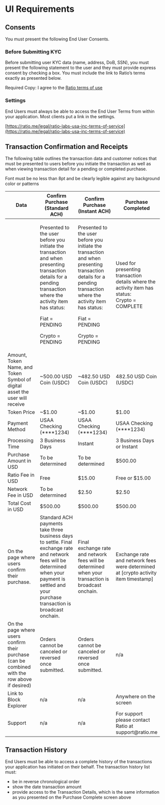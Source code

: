 # UI Requirements

## Consents

You must present the following End User Consents.

### Before Submitting KYC

Before submitting user KYC data (name, address, DoB, SSN), you must present the following statement to the user and they must provide express consent by checking a box. You must include the link to Ratio’s terms exactly as presented below.

Required Copy: I agree to the [Ratio terms of use](https://ratio.me/legal/ratio-labs-usa-inc-terms-of-service)

### Settings

End Users must always be able to access the End User Terms from within your application. Most clients put a link in the settings.

[https://ratio.me/legal/ratio-labs-usa-inc-terms-of-service](https://ratio.me/legal/ratio-labs-usa-inc-terms-of-service)

## Transaction Confirmation and Receipts

The following table outlines the transaction data and customer notices that must be presented to users before you initiate the transaction as well as when viewing transaction detail for a pending or completed purchase.

Font must be no less than 8pt and be clearly legible against any background color or patterns

<table data-full-width="true"><thead><tr><th width="169">Data</th><th width="293">Confirm Purchase (Standard ACH)</th><th width="287">Confirm Purchase (Instant ACH)</th><th>Purchase Completed</th></tr></thead><tbody><tr><td></td><td><p>Presented to the user before you initiate the transaction and when presenting transaction details for a pending transaction where the activity item has status:</p><p>Fiat = PENDING</p><p>Crypto = PENDING</p></td><td><p>Presented to the user before you initiate the transaction and when presenting transaction details for a pending transaction where the activity item has status:</p><p>Fiat = PENDING</p><p>Crypto = PENDING</p></td><td>Used for presenting transaction details where the activity item has status:<br>Crypto = COMPLETE</td></tr><tr><td>Amount, Token Name, and Token Symbol of digital asset the user will receive</td><td>~500.00 USD Coin (USDC)</td><td>~482.50 USD Coin (USDC)</td><td>482.50 USD Coin (USDC)</td></tr><tr><td>Token Price</td><td>~$1.00</td><td>~$1.00</td><td>$1.00</td></tr><tr><td>Payment Method</td><td>USAA Checking (****1234)</td><td>USAA Checking (****1234)</td><td>USAA Checking (****1234)</td></tr><tr><td>Processing Time</td><td>3 Business Days</td><td>Instant</td><td>3 Business Days or Instant</td></tr><tr><td>Purchase Amount in USD</td><td>To be determined</td><td>To be determined</td><td>$500.00</td></tr><tr><td>Ratio Fee in USD</td><td>Free</td><td>$15.00</td><td>Free or $15.00</td></tr><tr><td>Network Fee in USD</td><td>To be determined</td><td>$2.50</td><td>$2.50</td></tr><tr><td>Total Cost in USD</td><td>$500.00</td><td>$500.00</td><td>$500.00</td></tr><tr><td>On the page where users confirm their purchase.</td><td>Standard ACH payments take three business days to settle. Final exchange rate and network fees will be determined when your payment is settled and your purchase transaction is broadcast onchain.</td><td>Final exchange rate and network fees will be determined when your transaction is broadcast onchain.</td><td>Exchange rate and network fees were determined at [crypto activity item timestamp]</td></tr><tr><td>On the page where users confirm their purchase (can be combined with the row above if desired)</td><td>Orders cannot be canceled or reversed once submitted.</td><td>Orders cannot be canceled or reversed once submitted.</td><td>n/a</td></tr><tr><td>Link to Block Explorer</td><td>n/a</td><td>n/a</td><td>Anywhere on the screen</td></tr><tr><td>Support</td><td>n/a</td><td>n/a</td><td>For support please contact Ratio at support@ratio.me</td></tr></tbody></table>

## Transaction History

End Users must be able to access a complete history of the transactions your application has initiated on their behalf. The transaction history list must:

* be in reverse chronological order
* show the date transaction amount
* provide access to the Transaction Details, which is the same information as you presented on the Purchase Complete screen above
